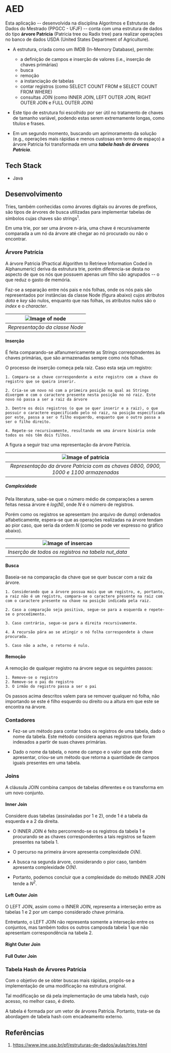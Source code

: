 # AED
Esta aplicação -- desenvolvida na disciplina Algoritmos e Estruturas de Dados do Mestrado (PPGCC - UFJF) -- conta com uma estrutura de dados do tipo **árvore Patricia** (Patricia tree ou Radix tree) para realizar operações no banco de dados USDA (United States Department of Agriculture). 
  
  * A estrutura, criada como um IMDB (In-Memory Database), permite:
    - a definição de campos e inserção de valores (i.e., inserção de chaves primárias)
    - busca
    - remoção
    - a instanciação de tabelas
    - contar registros (como SELECT COUNT FROM e SELECT COUNT FROM WHERE)
    - consultas JOIN (como INNER JOIN, LEFT OUTER JOIN, RIGHT OUTER JOIN e FULL OUTER JOIN) 
  
  * Este tipo de estrutura foi escolhido por ser útil no tratamento de chaves de tamanho variável, podendo estas serem extremamente longas, como títulos e frases.
    
  * Em um segundo momento, buscando um aprimoramento da solução (e.g., operações mais rápidas e menos custosas em termo de espaço) a árvore Patricia foi transformada em uma ***tabela hash de árvores Patricia***.
 
  
## Tech Stack
* Java

## Desenvolvimento
Tries, também conhecidas como árvores digitais ou árvores de prefixos, são tipos de árvores de busca utilizadas para implementar tabelas de símbolos cujas chaves são strings<sup>1</sup>. 

Em uma trie, por ser uma árvore n-ária, uma chave é recursivamente comparada a um nó da árvore até chegar ao nó procurado ou não o encontrar.

### Árvore Patrícia 
A árvore Patricia (Practical Algorithm to Retrieve Information Coded in Alphanumeric) deriva da estrutura trie, porém diferencia-se desta no aspecto de que os nós que possuem apenas um filho são agrupados -- o que reduz o gasto de memória. 

Faz-se a separação entre nós pais e nós folhas, onde os nós pais são representados por instâncias da classe Node (figura abaixo) cujos atributos *data* e *key* são nulos, enquanto que nas folhas, os atributos nulos são o *index* e o *character*.

| ![Image of node](https://raw.githubusercontent.com/jadefr/ontology-testing/master/node.png) | 
|:--:| 
| *Representação da classe Node* |

#### Inserção
É feita comparando-se alfanumericamente as Strings correspondentes às chaves primárias, que são armazenadas sempre como nós folhas. 

O processo de inserção começa pela raiz. Caso esta seja um registro:

    1. Compara-se a chave correspondente a este registro com a chave do registro que se queira inserir.
 
    2. Cria-se um novo nó com a primeira posição na qual as Strings divergem e com o caractere presente nesta posição no nó raiz. Este novo nó passa a ser a raiz da árvore
  
    3. Dentre os dois registros (o que se quer inserir e a raiz), o que possuir o caractere especificado pelo nó raiz, na posição especificada por este, passa a ser o filho esquerdo, enquanto que o outro passa a ser o filho direito.
  
    4. Repete-se recursivamente, resultando em uma árvore binária onde todos os nós têm dois filhos.
    
A figura a seguir traz uma representação da árvore Patrícia.

| ![Image of patricia](https://raw.githubusercontent.com/jadefr/ontology-testing/master/patricia.png) | 
|:--:| 
| *Representação da árvore Patricia com as chaves 0800, 0900, 1000 e 1100 armazenadas* |

##### Complexidade
Pela literatura, sabe-se que o número médio de comparações a serem feitas nessa árvore é *log(N)*, onde *N* é o número de registros. 

Porém como os registros se apresentam (no arquivo de dump) ordenados alfabeticamente, espera-se que as operações realizadas na árvore tendam ao pior caso, que seria da ordem *N* (como se pode ver expresso no gráfico abaixo).

| ![Image of insercao](https://raw.githubusercontent.com/jadefr/ontology-testing/master/insercao.png) | 
|:--:| 
| *Inserção de todos os registros na tabela nut_data* |

#### Busca
Baseia-se na comparação da chave que se quer buscar com a raiz da árvore.

    1. Considerando que a árvore possua mais que um registro, e, portanto, a raiz não é um registro, compara-se o caractere presente na raiz com com o caractere presente na chave na posição indicada pela raiz.
  
    2. Caso a comparação seja positiva, segue-se para a esquerda e repete-se o procedimento.
  
    3. Caso contrário, segue-se para a direita recursivamente.

    4. A recursão pára ao se atingir o nó folha correspondete à chave procurada.
  
    5. Caso não a ache, o retorno é nulo.
    
#### Remoção
A remoção de qualquer registro na árvore segue os seguintes passos:
  
    1. Remove-se o registro
    2. Remove-se o pai do registro
    3. O irmão do registro passa a ser o pai
    
Os passos acima descritos valem para se remover qualquer nó folha, não importando se este é filho esquerdo ou direito ou a altura em que este se encontra na árvore.

### Contadores
  * Fez-se um método para contar todos os registros de uma tabela, dado o nome da tabela. Este método considera apenas registros que foram indexados a partir de suas chaves primárias.
  
  * Dado o nome da tabela, o nome do campo e o valor que este deve apresentar, criou-se um método que retorna a quantidade de campos iguais presentes em uma tabela.
  
### Joins
A cláusula JOIN combina campos de tabelas diferentes e os transforma em um novo conjunto.

#### Inner Join
Considere duas tabelas (assinaladas por 1 e 2), onde 1 é a tabela da esquerda e a 2 da direita.

   - O INNER JOIN é feito percorrendo-se os registros da tabela 1 e procurando se as chaves correspondentes a tais registros se fazem presentes na tabela 1.
   
   - O percurso na primeira árvore apresenta complexidade _O(N)_.
   
   - A busca na segunda árvore, considerando o pior caso, também apresenta complexidade _O(N)_.
   
   - Portanto, podemos concluir que a complexidade do método INNER JOIN tende a _N<sup>2</sup>_.
   
#### Left Outer Join
O LEFT JOIN, assim como o INNER JOIN, representa a interseção entre as tabelas 1 e 2 por um campo considerado chave primária.

Entretanto, o LEFT JOIN não representa somente a interseção entre os conjuntos, mas também todos os outros camposda tabela 1 que não apresentam correspondência na tabela 2.

#### Right Outer Join

#### Full Outer Join

### Tabela Hash de Árvores Patrícia 
Com o objetivo de se obter buscas mais rápidas, propôs-se a implementação de uma modificação na estrutura original. 

Tal modificação se dá pela implementação de uma tabela hash, cujo acesso, no melhor caso, é direto.

A tabela é formada por um vetor de árvores Patrícia. Portanto, trata-se da abordagem de tabela hash com encadeamento externo.

## Referências
  1. https://www.ime.usp.br/pf/estruturas-de-dados/aulas/tries.html
